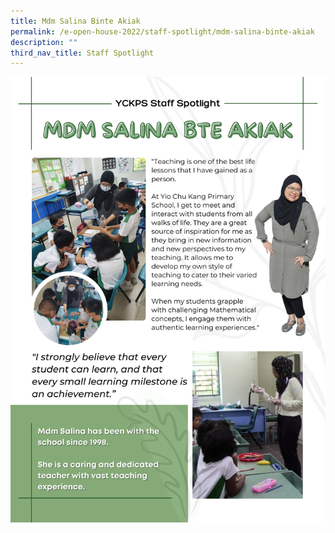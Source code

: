 ```yaml
---
title: Mdm Salina Binte Akiak
permalink: /e-open-house-2022/staff-spotlight/mdm-salina-binte-akiak
description: ""
third_nav_title: Staff Spotlight
---
```

![Staff Spotlight with Mdm Salina Akiak](/images/Staff%20Spotlight%20with%20Mdm%20Salina%20Akiak.png)